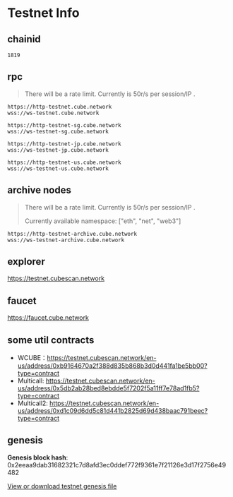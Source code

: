 # Testnet Info

## chainid
```
1819
```
## rpc
> There will be a rate limit. Currently is 50r/s per session/IP .

```
https://http-testnet.cube.network
wss://ws-testnet.cube.network

https://http-testnet-sg.cube.network
wss://ws-testnet-sg.cube.network

https://http-testnet-jp.cube.network
wss://ws-testnet-jp.cube.network

https://http-testnet-us.cube.network
wss://ws-testnet-us.cube.network
```

## archive nodes
> There will be a rate limit. Currently is 50r/s per session/IP .
> 
> Currently available namespace: ["eth", "net", "web3"]

```
https://http-testnet-archive.cube.network
wss://ws-testnet-archive.cube.network
```

## explorer

https://testnet.cubescan.network


## faucet


https://faucet.cube.network


## some util contracts


- WCUBE：https://testnet.cubescan.network/en-us/address/0xb9164670a2f388d835b868b3d0d441fa1be5bb00?type=contract
- Multicall:  https://testnet.cubescan.network/en-us/address/0x5db2ab28bed8ebdde5f7202f5a11ff7e78ad1fb5?type=contract
- Multicall2: https://testnet.cubescan.network/en-us/address/0xd1c09d6dd5c81d441b2825d69d438baac791beec?type=contract

## genesis

**Genesis block hash**: 0x2eeaa9dab31682321c7d8afd3ec0ddef772f9361e7f21126e3d17f2756e49482

[View or download testnet genesis file](/static/testnet_genesis.json ':ignore')
